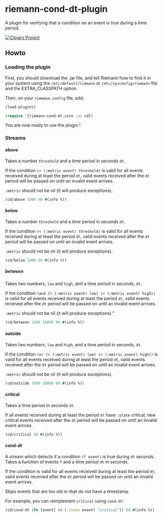 # riemann-cond-dt-plugin

A plugin for verifying that a condition on an event is true during a time period.

[![Clojars Project](https://img.shields.io/clojars/v/riemann-cond-dt.svg)](https://clojars.org/riemann-cond-dt)

## Howto

### Loading the plugin

First, you should download the .jar file, and tell Riemann how to find it in your system using the `/etc/default/riemann` or `/etc/sysconfig/riemann` file and the EXTRA_CLASSPATH option.

Then, on your `riemann.config` file, add:

```clojure
(load-plugins)

(require '[riemann-cond-dt.core :as cd])
```

You are now ready to use the plugin !

### Streams

#### above
Takes a number `threshold` and a time period in seconds `dt`.

If the condition `(> (:metric event) threshold)` is valid for all events received during at least the period `dt`, valid events received after the `dt` period will be passed on until an invalid event arrives.

`:metric` should not be nil (it will produce exceptions).

```clojure
(cd/above 1000 60 #(info %))
```

#### below

Takes a number `threshold` and a time period in seconds `dt`.

If the condition `(< (:metric event) threshold)` is valid for all events received during at least the period `dt`, valid events received after the `dt` period will be passed on until an invalid event arrives.

`:metric` should not be nil (it will produce exceptions).


```clojure
(cd/below 1000 60 #(info %))
```

##### between

Takes two numbers, `low` and `high`, and a time period in seconds, `dt`.

If the condition `(and (> (:metric event) low) (< (:metric event) high))` is valid for all events received during at least the period `dt`, valid events received after the `dt` period will be passed on until an invalid event arrives.

`:metric` should not be nil (it will produce exceptions)."

```clojure
(cd/between 1000 10000 60 #(info %))
```

#### outside

Takes two numbers, `low` and `high`, and a time period in seconds, `dt`.

If the condition `(or (< (:metric event) low) (> (:metric event) high))` is valid for all events received during at least the period `dt`, valid events received after the `dt` period will be passed on until an invalid event arrives.

`:metric` should not be nil (it will produce exceptions).

```clojure
(cd/outside 1000 10000 60 #(info %))
```

#### critical

Takes a time period in seconds `dt`.

If all events received during at least the period `dt` have `:state` critical, new critical events received after the `dt` period will be passed on until an invalid event arrives.

```clojure
(cd/critical 60 #(info %))
```

#### cond-dt

A stream which detects if a condition `(f event)` is true during `dt` seconds.
Takes a function of events `f` and a time period `dt` in seconds.

If the condition is valid for all events received during at least the period `dt`, valid events received after the `dt` period will be passed on until an invalid event arrives.

Skips events that are too old or that do not have a timestamp.

For example, you can reimplement `critical` using `cond-dt`:

```clojure
(cd/cond-dt (fn [event] (= (:state event) "critical")) 60 #(info %))
```
